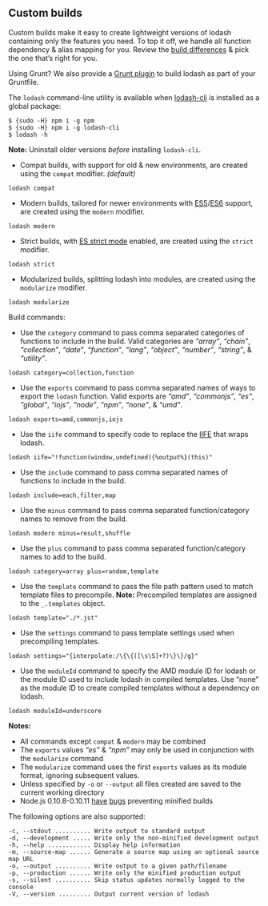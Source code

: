 ## Custom builds

Custom builds make it easy to create lightweight versions of lodash containing only the features you need. To top it off, we handle all function dependency & alias mapping for you. Review the [build differences](https://github.com/lodash/lodash/wiki/build-differences) & pick the one that’s right for you.

Using Grunt? We also provide a [Grunt plugin](https://npmjs.org/package/grunt-lodash) to build lodash as part of your Gruntfile.

The `lodash` command-line utility is available when [lodash-cli](https://npmjs.org/package/lodash-cli) is installed as a global package:

```
$ {sudo -H} npm i -g npm
$ {sudo -H} npm i -g lodash-cli
$ lodash -h
```

**Note:** Uninstall older versions _before_ installing `lodash-cli`.

*   Compat builds, with support for old & new environments, are created using the `compat` modifier. _(default)_

```
lodash compat
```

*   Modern builds, tailored for newer environments with [ES5](https://es5.github.io/)/[ES6](ttps://people.mozilla.org/~jorendorff/es6-draft.html) support, are created using the `modern` modifier.

```
lodash modern
```

*   Strict builds, with [ES strict mode](https://es5.github.io/#C) enabled, are created using the `strict` modifier.

```
lodash strict
```

*   Modularized builds, splitting lodash into modules, are created using the `modularize` modifier.

```
lodash modularize
```

Build commands:

*   Use the `category` command to pass comma separated categories of functions to include in the build. Valid categories are _“array”_, _“chain”_, _“collection”_, _“date”_, _“function”_, _“lang”_, _“object”_, _“number”_, _“string”_, & _“utility”_.

```
lodash category=collection,function
```

*   Use the `exports` command to pass comma separated names of ways to export the `lodash` function. Valid exports are _“amd”_, _“commonjs”_, _“es”_, _“global”_, _“iojs”_, _“node”_, _“npm”_, _“none”_, & _“umd”_.

```
lodash exports=amd,commonjs,iojs
```

*   Use the `iife` command to specify code to replace the [IIFE](http://benalman.com/news/2010/11/immediately-invoked-function-expression/) that wraps lodash.

```
lodash iife="!function(window,undefined){%output%}(this)"
```

*   Use the `include` command to pass comma separated names of functions to include in the build.

```
lodash include=each,filter,map
```

*   Use the `minus` command to pass comma separated function/category names to remove from the build.

```
lodash modern minus=result,shuffle
```

*   Use the `plus` command to pass comma separated function/category names to add to the build.

```
lodash category=array plus=random,template
```

*   Use the `template` command to pass the file path pattern used to match template files to precompile. **Note:** Precompiled templates are assigned to the `_.templates` object.

```
lodash template="./*.jst"
```

*   Use the `settings` command to pass template settings used when precompiling templates.

```
lodash settings="{interpolate:/\{\{([\s\S]+?)\}\}/g}"
```

*   Use the `moduleId` command to specify the AMD module ID for lodash or the module ID used to include lodash in compiled templates. Use “none” as the module ID to create compiled templates without a dependency on lodash.

```
lodash moduleId=underscore
```

**Notes:**

*   All commands except `compat` & `modern` may be combined
*   The `exports` values _“es”_ & _“npm”_ may only be used in conjunction with the `modularize` command
*   The `modularize` command uses the first `exports` values as its module format, ignoring subsequent values.
*   Unless specified by `-o` or `--output` all files created are saved to the current working directory
*   Node.js 0.10.8-0.10.11 [have](https://github.com/joyent/node/issues/5622) [bugs](https://github.com/joyent/node/issues/5688) preventing minified builds

The following options are also supported:

```
-c, --stdout .......... Write output to standard output
-d, --development ..... Write only the non-minified development output
-h, --help ............ Display help information
-m, --source-map ...... Generate a source map using an optional source map URL
-o, --output .......... Write output to a given path/filename
-p, --production ...... Write only the minified production output
-s, --silent .......... Skip status updates normally logged to the console
-V, --version ......... Output current version of lodash
```
